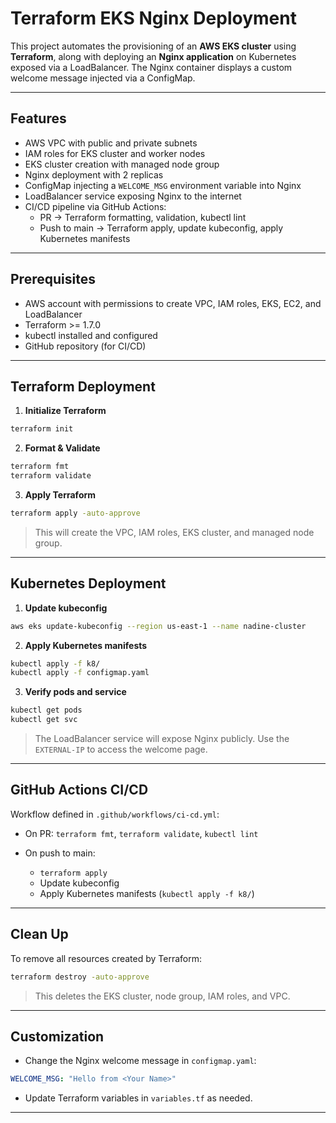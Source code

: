 

# Terraform EKS Nginx Deployment

This project automates the provisioning of an **AWS EKS cluster** using **Terraform**, along with deploying an **Nginx application** on Kubernetes exposed via a LoadBalancer. The Nginx container displays a custom welcome message injected via a ConfigMap.

---

## Features

- AWS VPC with public and private subnets
- IAM roles for EKS cluster and worker nodes
- EKS cluster creation with managed node group
- Nginx deployment with 2 replicas
- ConfigMap injecting a `WELCOME_MSG` environment variable into Nginx
- LoadBalancer service exposing Nginx to the internet
- CI/CD pipeline via GitHub Actions:
  - PR → Terraform formatting, validation, kubectl lint
  - Push to main → Terraform apply, update kubeconfig, apply Kubernetes manifests

---

## Prerequisites

- AWS account with permissions to create VPC, IAM roles, EKS, EC2, and LoadBalancer
- Terraform >= 1.7.0
- kubectl installed and configured
- GitHub repository (for CI/CD)





---

## Terraform Deployment

1. **Initialize Terraform**
```bash
terraform init
````

2. **Format & Validate**

```bash
terraform fmt
terraform validate
```

3. **Apply Terraform**

```bash
terraform apply -auto-approve
```

> This will create the VPC, IAM roles, EKS cluster, and managed node group.

---

## Kubernetes Deployment

1. **Update kubeconfig**

```bash
aws eks update-kubeconfig --region us-east-1 --name nadine-cluster
```

2. **Apply Kubernetes manifests**

```bash
kubectl apply -f k8/
kubectl apply -f configmap.yaml
```

3. **Verify pods and service**

```bash
kubectl get pods
kubectl get svc
```

> The LoadBalancer service will expose Nginx publicly. Use the `EXTERNAL-IP` to access the welcome page.

---

## GitHub Actions CI/CD

Workflow defined in `.github/workflows/ci-cd.yml`:

* On PR: `terraform fmt`, `terraform validate`, `kubectl lint`
* On push to main:

  * `terraform apply`
  * Update kubeconfig
  * Apply Kubernetes manifests (`kubectl apply -f k8/`)

---

## Clean Up

To remove all resources created by Terraform:

```bash
terraform destroy -auto-approve
```

> This deletes the EKS cluster, node group, IAM roles, and VPC.

---

## Customization

* Change the Nginx welcome message in `configmap.yaml`:

```yaml
WELCOME_MSG: "Hello from <Your Name>"
```

* Update Terraform variables in `variables.tf` as needed.

---

